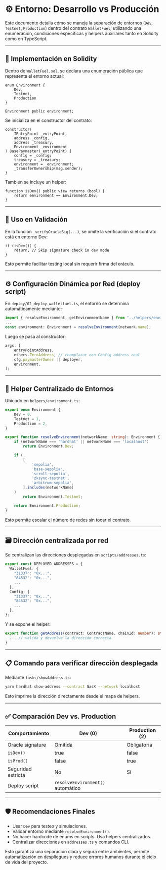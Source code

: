 # ⚙️ Entorno: Desarrollo vs Producción

Este documento detalla cómo se maneja la separación de entornos (`Dev`, `Testnet`, `Production`) dentro del contrato `WalletFuel`, utilizando una enumeración, condiciones específicas y helpers auxiliares tanto en Solidity como en TypeScript.

---

## 🔧 Implementación en Solidity

Dentro de `WalletFuel.sol`, se declara una enumeración pública que representa el entorno actual:

```solidity
enum Environment {
    Dev,
    Testnet,
    Production
}

Environment public environment;
```

Se inicializa en el constructor del contrato:

```solidity
constructor(
    IEntryPoint _entryPoint,
    address _config,
    address _treasury,
    Environment _environment
) BasePaymaster(_entryPoint) {
    config = _config;
    treasury = _treasury;
    environment = _environment;
    _transferOwnership(msg.sender);
}
```

También se incluye un helper:

```solidity
function isDev() public view returns (bool) {
    return environment == Environment.Dev;
}
```

---

## 🧪 Uso en Validación

En la función `_verifyOracleSig(...)`, se omite la verificación si el contrato está en entorno Dev:

```solidity
if (isDev()) {
    return; // Skip signature check in dev mode
}
```

Esto permite facilitar testing local sin requerir firma del oráculo.

---

## ⚙️ Configuración Dinámica por Red (deploy script)

En `deploy/02_deploy_walletfuel.ts`, el entorno se determina automáticamente mediante:

```ts
import { resolveEnvironment, getEnvironmentName } from "../helpers/environment";
...
const environment: Environment = resolveEnvironment(network.name);
```

Luego se pasa al constructor:

```ts
args: [
	entryPointAddress,
	ethers.ZeroAddress, // reemplazar con Config address real
	cfg.paymasterOwner || deployer,
	environment,
];
```

---

## 🧠 Helper Centralizado de Entornos

Ubicado en `helpers/environment.ts`:

```ts
export enum Environment {
	Dev = 0,
	Testnet = 1,
	Production = 2,
}

export function resolveEnvironment(networkName: string): Environment {
	if (networkName === 'hardhat' || networkName === 'localhost')
		return Environment.Dev;

	if (
		[
			'sepolia',
			'base-sepolia',
			'scroll-sepolia',
			'zksync-testnet',
			'arbitrum-sepolia',
		].includes(networkName)
	)
		return Environment.Testnet;

	return Environment.Production;
}
```

Esto permite escalar el número de redes sin tocar el contrato.

---

## 🗃️ Dirección centralizada por red

Se centralizan las direcciones desplegadas en `scripts/addresses.ts`:

```ts
export const DEPLOYED_ADDRESSES = {
  WalletFuel: {
    "31337": "0x...",
    "84532": "0x...",
    ...
  },
  Config: {
    "31337": "0x...",
    "84532": "0x...",
    ...
  },
};
```

Y se expone el helper:

```ts
export function getAddress(contract: ContractName, chainId: number): string {
  ... // valida y devuelve la dirección correcta
}
```

---

## 📋 Comando para verificar dirección desplegada

Mediante `tasks/showAddress.ts`:

```bash
yarn hardhat show-address --contract GasX --network localhost
```

Esto imprime la dirección directamente desde el mapa de helpers.

---

## ✅ Comparación Dev vs. Production

| Comportamiento     | Dev (0)                           | Production (2) |
| ------------------ | --------------------------------- | -------------- |
| Oracle signature   | Omitida                           | Obligatoria    |
| `isDev()`          | true                              | false          |
| `isProd()`         | false                             | true           |
| Seguridad estricta | No                                | Sí             |
| Deploy script      | `resolveEnvironment()` automático |

---

## 🛡️ Recomendaciones Finales

- Usar `Dev` para testeo y simulaciones.
- Validar entorno mediante `resolveEnvironment()`.
- No hacer hardcode de enums en scripts. Usa helpers centralizados.
- Centralizar direcciones en `addresses.ts` y comandos CLI.

Esto garantiza una separación clara y segura entre ambientes, permite automatización en despliegues y reduce errores humanos durante el ciclo de vida del proyecto.
